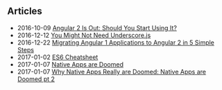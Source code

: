 
## Articles
*   2016-10-09 [Angular 2 Is Out: Should You Start Using It?](http://www.codelord.net/2016/10/09/angular-2-is-out-should-you-start-using-it)
*   2016-12-12 [You Might Not Need Underscore.js](https://www.reindex.io/blog/you-might-not-need-underscore/)
*   2016-12-22 [Migrating Angular 1 Applications to Angular 2 in 5 Simple Steps](https://vsavkin.com/migrating-angular-1-applications-to-angular-2-in-5-simple-steps-40621800a25b#.bvm3v94qj)
*   2017-01-02 [ES6 Cheatsheet](https://es6cheatsheet.com/)
*   2017-01-07 [Native Apps are Doomed](https://medium.com/javascript-scene/native-apps-are-doomed-ac397148a2c0#.fgyrz8e8s)
*   2017-01-07 [Why Native Apps Really are Doomed: Native Apps are Doomed pt 2](https://medium.com/javascript-scene/native-apps-are-doomed-ac397148a2c0#.fgyrz8e8s)
